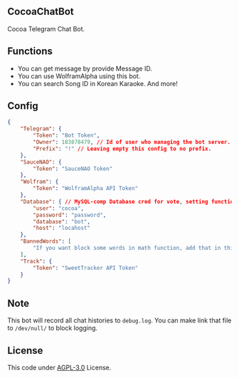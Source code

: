 ## CocoaChatBot
Cocoa Telegram Chat Bot.

## Functions
* You can get message by provide Message ID.
* You can use WolframAlpha using this bot.
* You can search Song ID in Korean Karaoke.
And more!

## Config
```json
{
	"Telegram": {
		"Token": "Bot Token",
		"Owner": 183878479, // Id of user who managing the bot server.
		"Prefix": "!" // Leaving empty this config to no prefix.
	},
	"SauceNAO": {
		"Token": "SauceNAO Token"
	},
	"Wolfram": {
		"Token": "WolframAlpha API Token"
	},
	"Database": { // MySQL-comp Database cred for vote, setting function.
		"user": "cocoa",
		"password": "password",
		"database": "bot",
		"host": "locahost"
	},
	"BannedWords": [
		"If you want block some words in math function, add that in this array."
	],
	"Track": {
		"Token": "SweetTracker API Token"
	}
}
```

## Note
This bot will record all chat histories to `debug.log`. You can make link that file to `/dev/null/` to block logging.

## License
This code under [AGPL-3.0](/LICENSE) License.
